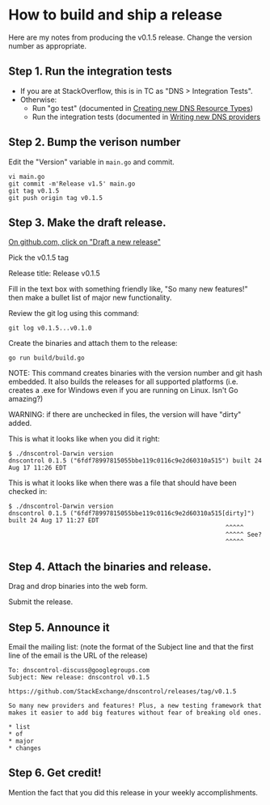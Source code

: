 # How to build and ship a release

Here are my notes from producing the v0.1.5 release.  Change the version number as appropriate.

## Step 1.  Run the integration tests

* If you are at StackOverflow, this is in TC as "DNS > Integration Tests".
* Otherwise:
  * Run "go test" (documented in [Creating new DNS Resource Types](adding-new-rtypes))
  * Run the integration tests (documented in [Writing new DNS providers](writing-providers)

## Step 2. Bump the verison number

Edit the "Version" variable in `main.go` and commit.

```
vi main.go
git commit -m'Release v1.5' main.go
git tag v0.1.5
git push origin tag v0.1.5
```

## Step 3. Make the draft release.

[On github.com, click on "Draft a new release"](https://github.com/StackExchange/dnscontrol/releases/new)

Pick the v0.1.5 tag

Release title: Release v0.1.5

Fill in the text box with something friendly like, "So many new features!" then make a bullet list of major new functionality.

Review the git log using this command:

    git log v0.1.5...v0.1.0

Create the binaries and attach them to the release:

    go run build/build.go

NOTE: This command creates binaries with the version number and git hash embedded. It also builds the releases for all supported platforms (i.e. creates a .exe for Windows even if you are running on Linux.  Isn't Go amazing?)

WARNING: if there are unchecked in files, the version will have "dirty" added.

This is what it looks like when you did it right:

```
$ ./dnscontrol-Darwin version
dnscontrol 0.1.5 ("6fdf78997815055bbe119c0116c9e2d60310a515") built 24 Aug 17 11:26 EDT
```

This is what it looks like when there was a file that should have been checked in:

```
$ ./dnscontrol-Darwin version
dnscontrol 0.1.5 ("6fdf78997815055bbe119c0116c9e2d60310a515[dirty]") built 24 Aug 17 11:27 EDT
                                                            ^^^^^
                                                            ^^^^^ See?
                                                            ^^^^^
```

## Step 4. Attach the binaries and release.

Drag and drop binaries into the web form.

Submit the release.

## Step 5. Announce it

Email the mailing list: (note the format of the Subject line and that the first line of the email is the URL of the release)

```
To: dnscontrol-discuss@googlegroups.com
Subject: New release: dnscontrol v0.1.5

https://github.com/StackExchange/dnscontrol/releases/tag/v0.1.5

So many new providers and features! Plus, a new testing framework that makes it easier to add big features without fear of breaking old ones.

* list
* of
* major
* changes
```


## Step 6. Get credit!

Mention the fact that you did this release in your weekly accomplishments.
